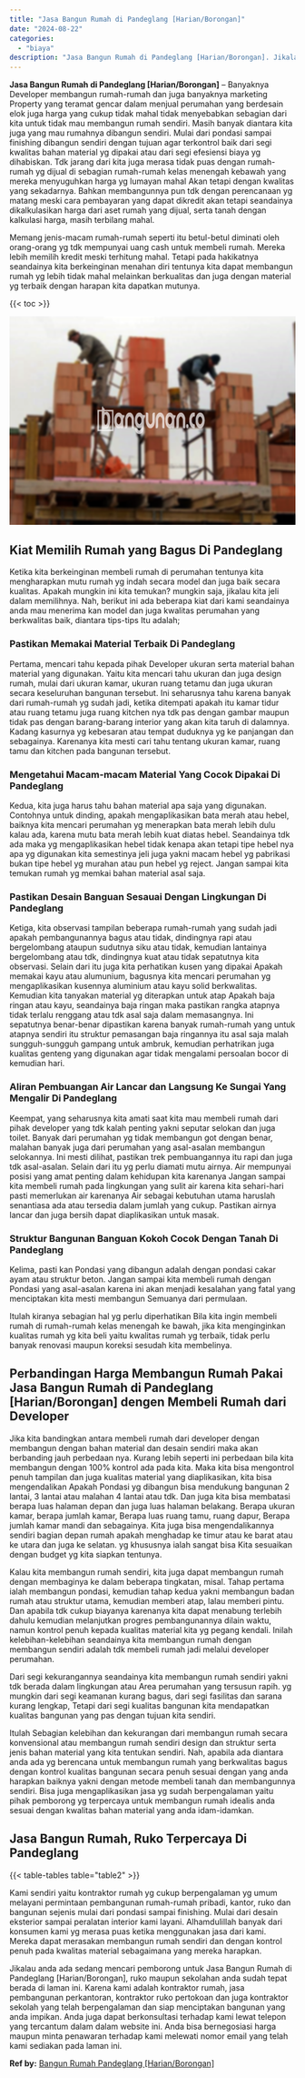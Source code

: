 ```yaml
---
title: "Jasa Bangun Rumah di Pandeglang [Harian/Borongan]"
date: "2024-08-22"
categories: 
  - "biaya"
description: "Jasa Bangun Rumah di Pandeglang [Harian/Borongan]. Jikalau anda ada sedang mencari pemborong untuk Jasa Bangun Rumah di Pandeglang [Harian/Borongan], ruko..."
---
```


**Jasa Bangun Rumah di Pandeglang \[Harian/Borongan\]** – Banyaknya Developer membangun rumah-rumah dan juga banyaknya marketing Property yang teramat gencar dalam menjual perumahan yang berdesain elok juga harga yang cukup tidak mahal tidak menyebabkan sebagian dari kita untuk tidak mau membangun rumah sendiri. Masih banyak diantara kita juga yang mau rumahnya dibangun sendiri. Mulai dari pondasi sampai finishing dibangun sendiri dengan tujuan agar terkontrol baik dari segi kwalitas bahan material yg dipakai atau dari segi efesiensi biaya yg dihabiskan. Tdk jarang dari kita juga merasa tidak puas dengan rumah-rumah yg dijual di sebagian rumah-rumah kelas menengah kebawah yang mereka menyuguhkan harga yg lumayan mahal Akan tetapi dengan kwalitas yang sekadarnya. Bahkan membangunnya pun tdk dengan perencanaan yg matang meski cara pembayaran yang dapat dikredit akan tetapi seandainya dikalkulasikan harga dari aset rumah yang dijual, serta tanah dengan kalkulasi harga, masih terbilang mahal.

Memang jenis-macam rumah-rumah seperti itu betul-betul diminati oleh orang-orang yg tdk mempunyai uang cash untuk membeli rumah. Mereka lebih memilih kredit meski terhitung mahal. Tetapi pada hakikatnya seandainya kita berkeinginan menahan diri tentunya kita dapat membangun rumah yg lebih tidak mahal melainkan berkualitas dan juga dengan material yg terbaik dengan harapan kita dapatkan mutunya.

{{< toc >}}

![Jasa Bangun Rumah di Pandeglang [Harian/Borongan]](/images/borong-bangunan-07.png)

## Kiat Memilih Rumah yang Bagus Di Pandeglang

Ketika kita berkeinginan membeli rumah di perumahan tentunya kita mengharapkan mutu rumah yg indah secara model dan juga baik secara kualitas. Apakah mungkin ini kita temukan? mungkin saja, jikalau kita jeli dalam memilihnya. Nah, berikut ini ada beberapa kiat dari kami seandainya anda mau menerima kan model dan juga kwalitas perumahan yang berkwalitas baik, diantara tips-tips Itu adalah;

### Pastikan Memakai Material Terbaik Di Pandeglang

Pertama, mencari tahu kepada pihak Developer ukuran serta material bahan material yang digunakan. Yaitu kita mencari tahu ukuran dan juga design rumah, mulai dari ukuran kamar, ukuran ruang tetamu dan juga ukuran secara keseluruhan bangunan tersebut. Ini seharusnya tahu karena banyak dari rumah-rumah yg sudah jadi, ketika ditempati apakah itu kamar tidur atau ruang tetamu juga ruang kitchen nya tdk pas dengan gambar maupun tidak pas dengan barang-barang interior yang akan kita taruh di dalamnya. Kadang kasurnya yg kebesaran atau tempat duduknya yg ke panjangan dan sebagainya. Karenanya kita mesti cari tahu tentang ukuran kamar, ruang tamu dan kitchen pada bangunan tersebut.

### Mengetahui Macam-macam Material Yang Cocok Dipakai Di Pandeglang

Kedua, kita juga harus tahu bahan material apa saja yang digunakan. Contohnya untuk dinding, apakah mengaplikasikan bata merah atau hebel, baiknya kita mencari perumahan yg menerapkan bata merah lebih dulu kalau ada, karena mutu bata merah lebih kuat diatas hebel. Seandainya tdk ada maka yg mengaplikasikan hebel tidak kenapa akan tetapi tipe hebel nya apa yg digunakan kita semestinya jeli juga yakni macam hebel yg pabrikasi bukan tipe hebel yg murahan atau pun hebel yg reject. Jangan sampai kita temukan rumah yg memkai bahan material asal saja.

### Pastikan Desain Banguan Sesauai Dengan Lingkungan Di Pandeglang

Ketiga, kita observasi tampilan beberapa rumah-rumah yang sudah jadi apakah pembangunannya bagus atau tidak, dindingnya rapi atau bergelombang ataupun sudutnya siku atau tidak, kemudian lantainya bergelombang atau tdk, dindingnya kuat atau tidak sepatutnya kita observasi. Selain dari itu juga kita perhatikan kusen yang dipakai Apakah memakai kayu atau alumunium, bagusnya kita mencari perumahan yg mengaplikasikan kusennya aluminium atau kayu solid berkwalitas. Kemudian kita tanyakan material yg diterapkan untuk atap Apakah baja ringan atau kayu, seandainya baja ringan maka pastikan rangka atapnya tidak terlalu renggang atau tdk asal saja dalam memasangnya. Ini sepatutnya benar-benar dipastikan karena banyak rumah-rumah yang untuk atapnya sendiri itu struktur pemasangan baja ringannya itu asal saja malah sungguh-sungguh gampang untuk ambruk, kemudian perhatrikan juga kualitas genteng yang digunakan agar tidak mengalami persoalan bocor di kemudian hari.

### Aliran Pembuangan Air Lancar dan Langsung Ke Sungai Yang Mengalir Di Pandeglang

Keempat, yang seharusnya kita amati saat kita mau membeli rumah dari pihak developer yang tdk kalah penting yakni seputar selokan dan juga toilet. Banyak dari perumahan yg tidak membangun got dengan benar, malahan banyak juga dari perumahan yang asal-asalan membangun selokannya. Ini mesti dilihat, pastikan trek pembuangannya itu rapi dan juga tdk asal-asalan. Selain dari itu yg perlu diamati mutu airnya. Air mempunyai posisi yang amat penting dalam kehidupan kita karenanya Jangan sampai kita membeli rumah pada lingkungan yang sulit air karena kita sehari-hari pasti memerlukan air karenanya Air sebagai kebutuhan utama haruslah senantiasa ada atau tersedia dalam jumlah yang cukup. Pastikan airnya lancar dan juga bersih dapat diaplikasikan untuk masak.

### Struktur Bangunan Banguan Kokoh Cocok Dengan Tanah Di Pandeglang

Kelima, pasti kan Pondasi yang dibangun adalah dengan pondasi cakar ayam atau struktur beton. Jangan sampai kita membeli rumah dengan Pondasi yang asal-asalan karena ini akan menjadi kesalahan yang fatal yang menciptakan kita mesti membangun Semuanya dari permulaan.

Itulah kiranya sebagian hal yg perlu diperhatikan Bila kita ingin membeli rumah di rumah-rumah kelas menengah ke bawah, jika kita menginginkan kualitas rumah yg kita beli yaitu kwalitas rumah yg terbaik, tidak perlu banyak renovasi maupun koreksi sesudah kita membelinya.

## Perbandingan Harga Membangun Rumah Pakai Jasa Bangun Rumah di Pandeglang \[Harian/Borongan\] dengen Membeli Rumah dari Developer

Jika kita bandingkan antara membeli rumah dari developer dengan membangun dengan bahan material dan desain sendiri maka akan berbanding jauh perbedaan nya. Kurang lebih seperti ini perbedaan bila kita membangun dengan 100% kontrol ada pada kita. Maka kita bisa mengontrol penuh tampilan dan juga kualitas material yang diaplikasikan, kita bisa mengendalikan Apakah Pondasi yg dibangun bisa mendukung bangunan 2 lantai, 3 lantai atau malahan 4 lantai atau tdk. Dan juga kita bisa membatasi berapa luas halaman depan dan juga luas halaman belakang. Berapa ukuran kamar, berapa jumlah kamar, Berapa luas ruang tamu, ruang dapur, Berapa jumlah kamar mandi dan sebagainya. Kita juga bisa mengendalikannya sendiri bagian depan rumah apakah menghadap ke timur atau ke barat atau ke utara dan juga ke selatan. yg khususnya ialah sangat bisa Kita sesuaikan dengan budget yg kita siapkan tentunya.

Kalau kita membangun rumah sendiri, kita juga dapat membangun rumah dengan membaginya ke dalam beberapa tingkatan, misal. Tahap pertama ialah membangun pondasi, kemudian tahap kedua yakni membangun badan rumah atau struktur utama, kemudian memberi atap, lalau memberi pintu. Dan apabila tdk cukup biayanya karenanya kita dapat menabung terlebih dahulu kemudian melanjutkan progres pembangunannya dilain waktu, namun kontrol penuh kepada kualitas material kita yg pegang kendali. Inilah kelebihan-kelebihan seandainya kita membangun rumah dengan membangun sendiri adalah tdk membeli rumah jadi melalui developer perumahan.

Dari segi kekurangannya seandainya kita membangun rumah sendiri yakni tdk berada dalam lingkungan atau Area perumahan yang tersusun rapih. yg mungkin dari segi keamanan kurang bagus, dari segi fasilitas dan sarana kurang lengkap, Tetapi dari segi kualitas bangunan kita mendapatkan kualitas bangunan yang pas dengan tujuan kita sendiri.

Itulah Sebagian kelebihan dan kekurangan dari membangun rumah secara konvensional atau membangun rumah sendiri design dan struktur serta jenis bahan material yang kita tentukan sendiri. Nah, apabila ada diantara anda ada yg berencana untuk membangun rumah yang berkwalitas bagus dengan kontrol kualitas bangunan secara penuh sesuai dengan yang anda harapkan baiknya yakni dengan metode membeli tanah dan membangunnya sendiri. Bisa juga mengaplikasikan jasa yg sudah berpengalaman yaitu pihak pemborong yg terpercaya untuk membangun rumah idealis anda sesuai dengan kwalitas bahan material yang anda idam-idamkan.

## Jasa Bangun Rumah, Ruko Terpercaya Di Pandeglang

{{< table-tables table="table2" >}}

Kami sendiri yaitu kontraktor rumah yg cukup berpengalaman yg umum melayani permintaan pembangunan rumah-rumah pribadi, kantor, ruko dan bangunan sejenis mulai dari pondasi sampai finishing. Mulai dari desain eksterior sampai peralatan interior kami layani. Alhamdulillah banyak dari konsumen kami yg merasa puas ketika menggunakan jasa dari kami. Mereka dapat merasakan membangun rumah sendiri dan dengan kontrol penuh pada kwalitas material sebagaimana yang mereka harapkan.

Jikalau anda ada sedang mencari pemborong untuk Jasa Bangun Rumah di Pandeglang \[Harian/Borongan\], ruko maupun sekolahan anda sudah tepat berada di laman ini. Karena kami adalah kontraktor rumah, jasa pembangunan perkantoran, kontraktor ruko pertokoan dan juga kontraktor sekolah yang telah berpengalaman dan siap menciptakan bangunan yang anda impikan. Anda juga dapat berkonsultasi terhadap kami lewat telepon yang tercantum dalam dalam website ini. Anda bisa bernegosiasi harga maupun minta penawaran terhadap kami melewati nomor email yang telah kami sediakan pada laman ini.

**Ref by:** [Bangun Rumah Pandeglang [Harian/Borongan]](https://id.wikipedia.org/wiki/Bangun)
